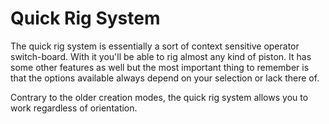 # Quick Rig System

The quick rig system is essentially a sort of context sensitive operator switch-board. With it you'll be able to rig almost any kind of piston. It has some other features as well but the most important thing to remember is that the options available always depend on your selection or lack there of.
  
Contrary to the older creation modes, the quick rig system allows you to work regardless of orientation.    


